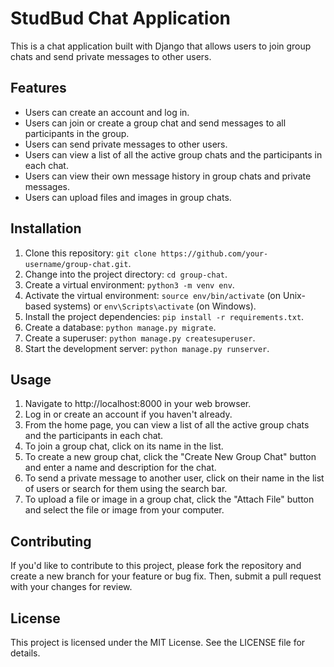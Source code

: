 # StudBud Chat Application

This is a chat application built with Django that allows users to join group chats and send private messages to other users.

## Features
- Users can create an account and log in.
- Users can join or create a group chat and send messages to all participants in the group.
- Users can send private messages to other users.
- Users can view a list of all the active group chats and the participants in each chat.
- Users can view their own message history in group chats and private messages.
- Users can upload files and images in group chats.

## Installation
1. Clone this repository: `git clone https://github.com/your-username/group-chat.git`.
2. Change into the project directory: `cd group-chat`.
3. Create a virtual environment: `python3 -m venv env`.
4. Activate the virtual environment: `source env/bin/activate` (on Unix-based systems) or `env\Scripts\activate` (on Windows).
5. Install the project dependencies: `pip install -r requirements.txt`.
6. Create a database: `python manage.py migrate`.
7. Create a superuser: `python manage.py createsuperuser`.
8. Start the development server: `python manage.py runserver`.

## Usage
1. Navigate to http://localhost:8000 in your web browser.
2. Log in or create an account if you haven't already.
3. From the home page, you can view a list of all the active group chats and the participants in each chat.
4. To join a group chat, click on its name in the list.
5. To create a new group chat, click the "Create New Group Chat" button and enter a name and description for the chat.
6. To send a private message to another user, click on their name in the list of users or search for them using the search bar.
7. To upload a file or image in a group chat, click the "Attach File" button and select the file or image from your computer.

## Contributing
If you'd like to contribute to this project, please fork the repository and create a new branch for your feature or bug fix. Then, submit a pull request with your changes for review.

## License
This project is licensed under the MIT License. See the LICENSE file for details.
